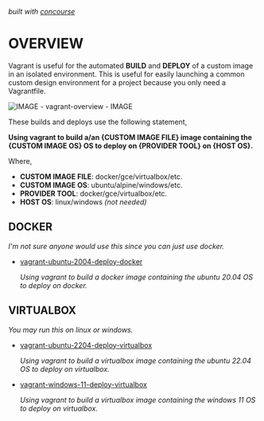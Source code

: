   _built with
  [concourse](https://github.com/JeffDeCola/my-vagrant-boxes/blob/master/ci-README.md)_

# OVERVIEW

Vagrant is useful for the automated **BUILD** and **DEPLOY** of a custom image
in an isolated environment.  This is useful for easily launching a common
custom design environment for a project because you only need a Vagrantfile.

![IMAGE - vagrant-overview - IMAGE](pics/vagrant-overview.jpg)

These builds and deploys use the following statement,

**Using vagrant to build a/an {CUSTOM IMAGE FILE} image
containing the {CUSTOM IMAGE OS} OS
to deploy on {PROVIDER TOOL} on {HOST OS}.**

Where,

* **CUSTOM IMAGE FILE**: docker/gce/virtualbox/etc.
* **CUSTOM IMAGE OS**: ubuntu/alpine/windows/etc.
* **PROVIDER TOOL**: docker/gce/virtualbox/etc.
* **HOST OS**: linux/windows _(not needed)_

## DOCKER

_I'm not sure anyone would use this since you can just use docker._

* [vagrant-ubuntu-2004-deploy-docker](https://github.com/JeffDeCola/my-vagrant-boxes/tree/master/docker/vagrant-ubuntu-2004-deploy-docker)

  _Using vagrant to build a docker image
  containing the ubuntu 20.04 OS
  to deploy on docker._

## VIRTUALBOX

_You may run this on linux or windows._

* [vagrant-ubuntu-2204-deploy-virtualbox](https://github.com/JeffDeCola/my-vagrant-boxes/tree/master/virtualbox/vagrant-ubuntu-2204-deploy-virtualbox)

  _Using vagrant to build a virtualbox image
  containing the ubuntu 22.04 OS
  to deploy on virtualbox._

* [vagrant-windows-11-deploy-virtualbox](https://github.com/JeffDeCola/my-vagrant-boxes/tree/master/virtualbox/vagrant-windows-11-deploy-virtualbox)

  _Using vagrant to build a virtualbox image
  containing the windows 11 OS
  to deploy on virtualbox._
